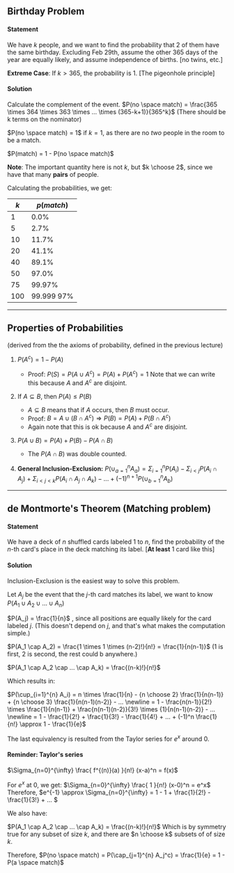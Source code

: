 ## Birthday Problem

#### Statement
We have $k$ people, and we want to find the probability that 2 of them have the same birthday.
Excluding Feb 29th, assume the other 365 days of the year are equally likely, and assume independence of births. [no twins, etc.]

**Extreme Case**: If $k > 365$, the probability is $1$. [The pigeonhole principle]

#### Solution
Calculate the complement of the event.
$P(no \space match) = \frac{365 \times 364 \times 363 \times ... \times (365-k+1)}{365^k}$
(There should be k terms on the nominator)

$P(no \space match) = 1$ if $k=1$, as there are no _two_ people in the room to be a match.

$P(match) = 1 - P(no \space match)$

**Note**: The important quantity here is not $k$, but $k \choose 2$, since we have that many **pairs** of people.

Calculating the probabilities, we get:

| $k$ | $p(match)$ |
|---|---|
| 1  | 0.0%  |
| 5 | 2.7% |
| 10 | 11.7% |
| 20 | 41.1% |
| 40 | 89.1% |
| 50 | 97.0% |
| 75 | 99.97% |
| 100 | 99.999 97% |

<hr/>

## Properties of Probabilities
(derived from the the axioms of probability, defined in the previous lecture)

1. $P(A^c) = 1 - P(A)$
   * Proof: $P(S) = P(A \cup A^c) = P(A) + P(A^c) = 1$ 
   Note that we can write this because $A$ and $A^c$ are disjoint.

2. If $A \subseteq B$, then $P(A) \leq P(B)$
    * $A \subseteq B$ means that if $A$ occurs, then $B$ must occur.
    * Proof: $B = A \cup (B \cap A^c) \Rightarrow P(B) = P(A) + P(B \cap A^c)$
    * Again note that this is ok because $A$ and $A^c$ are disjoint.

3. $P(A \cup B) = P(A) + P(B) - P(A \cap B)$
    * The $P(A \cap B)$ was double counted.

4. **General Inclusion-Exclusion:**
    $P(\cup_{a=1}^{n} A_a) = \Sigma_{i=1}^n P(A_i) - \Sigma_{i<j} P(A_i \cap A_j) + \Sigma_{i<j<k} P(A_i \cap A_j \cap A_k) - ... + (-1)^{n+1} P(\cup_{b=1}^{n} A_b)$

<hr/>


## de Montmorte's Theorem (Matching problem)

#### Statement
We have a deck of $n$ shuffled cards labeled 1 to $n$, find the probability of the $n$-th card's place in the deck matching its label.
[**At least** $1$ card like this]

#### Solution
Inclusion-Exclusion is the easiest way to solve this problem.

Let $A_j$ be the event that the $j$-th card matches its label, we want to know $P(A_1 \cup A_2 \cup ... \cup A_n)$

$P(A_j) = \frac{1}{n}$ , since all positions are equally likely for the card labeled $j$.
(This doesn't depend on $j$, and that's what makes the computation simple.)

$P(A_1 \cap A_2) = \frac{1 \times 1 \times (n-2)!}{n!} = \frac{1}{n(n-1)}$
(1 is first, 2 is second, the rest could b anywhere.)

$P(A_1 \cap A_2 \cap ... \cap A_k) = \frac{(n-k)!}{n!}$

Which results in:

$P(\cup_{i=1}^{n} A_i) = n \times \frac{1}{n} - {n \choose 2} \frac{1}{n(n-1)} + {n \choose 3} \frac{1}{n(n-1)(n-2)} - ... \newline = 1 - \frac{n(n-1)}{2!} \times \frac{1}{n(n-1)} + \frac{n(n-1)(n-2)}{3!} \times {1}{n(n-1)(n-2)} - ...  \newline = 1 - \frac{1}{2!} + \frac{1}{3!} - \frac{1}{4!} + ... + (-1)^n \frac{1}{n!} \approx 1 - \frac{1}{e}$

The last equivalency is resulted from the Taylor series for $e^x$ around $0$.

#### Reminder: Taylor's series
$\Sigma_{n=0}^{\infty} \frac{ f^{(n)}(a) }{n!} (x-a)^n = f(x)$

For $e^x$ at $0$, we get: $\Sigma_{n=0}^{\infty} \frac{ 1 }{n!} (x-0)^n = e^x$
Therefore, $e^{-1} \approx \Sigma_{n=0}^{\infty} = 1 - 1 + \frac{1}{2!} - \frac{1}{3!} + ... $

We also have:

$P(A_1 \cap A_2 \cap ... \cap A_k) = \frac{(n-k)!}{n!}$
Which is by symmetry true for any subset of size $k$, and there are $n \choose k$ subsets of of size $k$.

Therefore,
$P(no \space match) = P(\cap_{j=1}^{n} A_j^c) = \frac{1}{e} = 1 - P(a \space match)$